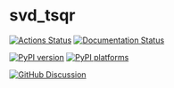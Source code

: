 # svd_tsqr

[![Actions Status][actions-badge]][actions-link]
[![Documentation Status][rtd-badge]][rtd-link]

[![PyPI version][pypi-version]][pypi-link]
[![PyPI platforms][pypi-platforms]][pypi-link]

[![GitHub Discussion][github-discussions-badge]][github-discussions-link]

<!-- prettier-ignore-start -->
[actions-badge]:            https://github.com/davidt0x/svd_tsqr/workflows/CI/badge.svg
[actions-link]:             https://github.com/davidt0x/svd_tsqr/actions
[github-discussions-badge]: https://img.shields.io/static/v1?label=Discussions&message=Ask&color=blue&logo=github
[github-discussions-link]:  https://github.com/davidt0x/svd_tsqr/discussions
[pypi-link]:                https://pypi.org/project/svd_tsqr/
[pypi-platforms]:           https://img.shields.io/pypi/pyversions/svd_tsqr
[pypi-version]:             https://img.shields.io/pypi/v/svd_tsqr
[rtd-badge]:                https://readthedocs.org/projects/svd_tsqr/badge/?version=latest
[rtd-link]:                 https://svd_tsqr.readthedocs.io/en/latest/?badge=latest

<!-- prettier-ignore-end -->
